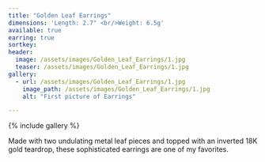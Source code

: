 ```yaml
---
title: "Golden Leaf Earrings"
dimensions: 'Length: 2.7" <br/>Weight: 6.5g'
available: true
earring: true
sortkey: 
header:
  image: /assets/images/Golden_Leaf_Earrings/1.jpg
  teaser: /assets/images/Golden_Leaf_Earrings/1.jpg
gallery:
  - url: /assets/images/Golden_Leaf_Earrings/1.jpg
    image_path: /assets/images/Golden_Leaf_Earrings/1.jpg
    alt: "First picture of Earrings"

---
```



{% include gallery %}

Made with two undulating metal leaf pieces and topped with an inverted 18K gold teardrop, these sophisticated earrings are one of my favorites.